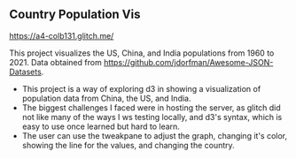 ## Country Population Vis

https://a4-colb131.glitch.me/

This project visualizes the US, China, and India populations from 1960 to 2021. Data obtained from https://github.com/jdorfman/Awesome-JSON-Datasets.

- This project is a way of exploring d3 in showing a visualization of population data from China, the US, and India.
- The biggest challenges I faced were in hosting the server, as glitch did not like many of the ways I ws testing locally, and d3's syntax, which is easy to use once learned but hard to learn.
- The user can use the tweakpane to adjust the graph, changing it's color, showing the line for the values, and changing the country.